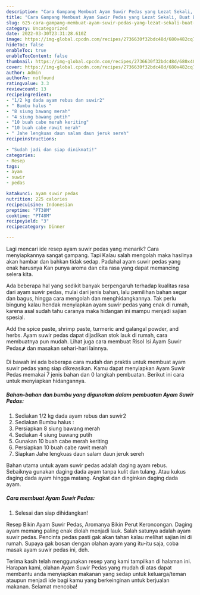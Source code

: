 ```yaml
---
description: "Cara Gampang Membuat Ayam Suwir Pedas yang Lezat Sekali, Buat Buka Puasa Menggugah Selera"
title: "Cara Gampang Membuat Ayam Suwir Pedas yang Lezat Sekali, Buat Buka Puasa Menggugah Selera"
slug: 625-cara-gampang-membuat-ayam-suwir-pedas-yang-lezat-sekali-buat-buka-puasa-menggugah-selera
category: Uncategorized
date: 2022-03-30T23:31:28.610Z
image: https://img-global.cpcdn.com/recipes/2736630f32bdc48d/680x482cq70/ayam-suwir-pedas-foto-resep-utama.jpg
hideToc: false
enableToc: true
enableTocContent: false
thumbnail: https://img-global.cpcdn.com/recipes/2736630f32bdc48d/680x482cq70/ayam-suwir-pedas-foto-resep-utama.jpg
cover: https://img-global.cpcdn.com/recipes/2736630f32bdc48d/680x482cq70/ayam-suwir-pedas-foto-resep-utama.jpg
author: Admin
authorAv: notfound
ratingvalue: 3.3
reviewcount: 13
recipeingredient:
- "1/2 kg dada ayam rebus dan suwir2"
- " Bumbu halus "
- "8 siung bawang merah"
- "4 siung bawang putih"
- "10 buah cabe merah keriting"
- "10 buah cabe rawit merah"
- " Jahe lengkuas daun salam daun jeruk sereh"
recipeinstructions:

- "Sudah jadi dan siap dinikmati!"
categories:
- Resep
tags:
- ayam
- suwir
- pedas

katakunci: ayam suwir pedas 
nutrition: 225 calories
recipecuisine: Indonesian
preptime: "PT38M"
cooktime: "PT48M"
recipeyield: "3"
recipecategory: Dinner

---
```



Lagi mencari ide resep ayam suwir pedas yang menarik? Cara menyiapkannya sangat gampang. Tapi Kalau salah mengolah maka hasilnya akan hambar dan bahkan tidak sedap. Padahal ayam suwir pedas yang enak harusnya Kan punya aroma dan cita rasa yang dapat memancing selera kita.


Ada beberapa hal yang sedikit banyak berpengaruh terhadap kualitas rasa dari ayam suwir pedas, mulai dari jenis bahan, lalu pemilihan bahan segar dan bagus, hingga cara mengolah dan menghidangkannya. Tak perlu bingung kalau hendak menyiapkan ayam suwir pedas yang enak di rumah, karena asal sudah tahu caranya maka hidangan ini mampu menjadi sajian spesial.

Add the spice paste, shrimp paste, turmeric and galangal powder, and herbs. Ayam suwir pedas dapat dijadikan stok lauk di rumah, cara membuatnya pun mudah. Lihat juga cara membuat Risol Isi Ayam Suwir Pedas🌶️ dan masakan sehari-hari lainnya.


Di bawah ini ada beberapa cara mudah dan praktis untuk membuat ayam suwir pedas yang siap dikreasikan. Kamu dapat menyiapkan Ayam Suwir Pedas memakai 7 jenis bahan dan 0 langkah pembuatan. Berikut ini cara untuk menyiapkan hidangannya.

<!--inarticleads1-->

##### Bahan-bahan dan bumbu yang digunakan dalam pembuatan Ayam Suwir Pedas:

1. Sediakan 1/2 kg dada ayam rebus dan suwir2
1. Sediakan  Bumbu halus :
1. Persiapkan 8 siung bawang merah
1. Sediakan 4 siung bawang putih
1. Gunakan 10 buah cabe merah keriting
1. Persiapkan 10 buah cabe rawit merah
1. Siapkan  Jahe lengkuas daun salam daun jeruk sereh


Bahan utama untuk ayam suwir pedas adalah daging ayam rebus. Sebaiknya gunakan daging dada ayam tanpa kulit dan tulang. Atau kukus daging dada ayam hingga matang. Angkat dan dinginkan daging dada ayam. 

<!--inarticleads2-->

##### Cara membuat Ayam Suwir Pedas:


1. Selesai dan siap dihidangkan!

Resep Bikin Ayam Suwir Pedas, Aromanya Bikin Perut Keroncongan. Daging ayam memang paling enak diolah menjadi lauk. Salah satunya adalah ayam suwir pedas. Pencinta pedas pasti gak akan tahan kalau melihat sajian ini di rumah. Supaya gak bosan dengan olahan ayam yang itu-itu saja, coba masak ayam suwir pedas ini, deh. 

Terima kasih telah menggunakan resep yang kami tampilkan di halaman ini. Harapan kami, olahan Ayam Suwir Pedas yang mudah di atas dapat membantu anda menyiapkan makanan yang sedap untuk keluarga/teman ataupun menjadi ide bagi kamu yang berkeinginan untuk berjualan makanan. Selamat mencoba!
